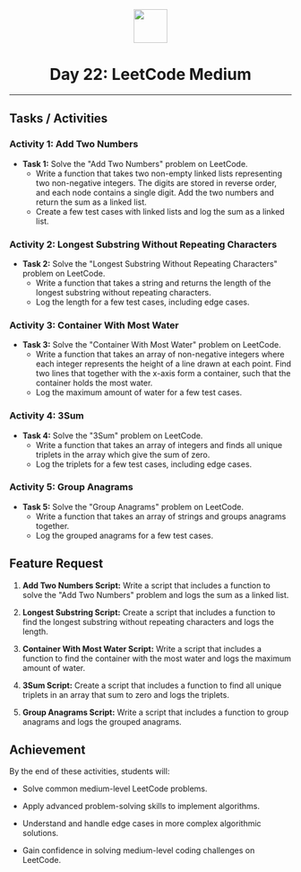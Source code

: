 <div align="center">
  <img height="60" src="https://img.icons8.com/color/344/javascript.png">
  <h1>Day 22: LeetCode Medium</h1>
</div>

---

## Tasks / Activities

### Activity 1: Add Two Numbers

- **Task 1:** Solve the "Add Two Numbers" problem on LeetCode.
  - Write a function that takes two non-empty linked lists representing two non-negative integers. The digits are stored in reverse order, and each node contains a single digit. Add the two numbers and return the sum as a linked list.
  - Create a few test cases with linked lists and log the sum as a linked list.

### Activity 2: Longest Substring Without Repeating Characters

- **Task 2:** Solve the "Longest Substring Without Repeating Characters" problem on LeetCode.
  - Write a function that takes a string and returns the length of the longest substring without repeating characters.
  - Log the length for a few test cases, including edge cases.

### Activity 3: Container With Most Water

- **Task 3:** Solve the "Container With Most Water" problem on LeetCode.
  - Write a function that takes an array of non-negative integers where each integer represents the height of a line drawn at each point. Find two lines that together with the x-axis form a container, such that the container holds the most water.
  - Log the maximum amount of water for a few test cases.

### Activity 4: 3Sum

- **Task 4:** Solve the "3Sum" problem on LeetCode.
  - Write a function that takes an array of integers and finds all unique triplets in the array which give the sum of zero.
  - Log the triplets for a few test cases, including edge cases.

### Activity 5: Group Anagrams

- **Task 5:** Solve the "Group Anagrams" problem on LeetCode.
  - Write a function that takes an array of strings and groups anagrams together.
  - Log the grouped anagrams for a few test cases.

## Feature Request

1. **Add Two Numbers Script:** Write a script that includes a function to solve the "Add Two Numbers" problem and logs the sum as a linked list.

2. **Longest Substring Script:** Create a script that includes a function to find the longest substring without repeating characters and logs the length.

3. **Container With Most Water Script:** Write a script that includes a function to find the container with the most water and logs the maximum amount of water.

4. **3Sum Script:** Create a script that includes a function to find all unique triplets in an array that sum to zero and logs the triplets.

5. **Group Anagrams Script:** Write a script that includes a function to group anagrams and logs the grouped anagrams.

## Achievement

By the end of these activities, students will:

- Solve common medium-level LeetCode problems.

- Apply advanced problem-solving skills to implement algorithms.

- Understand and handle edge cases in more complex algorithmic solutions.

- Gain confidence in solving medium-level coding challenges on LeetCode.